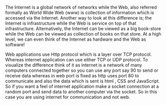 The Internet is a global network of networks while the Web, also referred formally as World Wide Web (www) is collection of information which is accessed via the Internet. Another way to look at this difference is; the Internet is infrastructure while the Web is service on top of that infrastructure. Alternatively, the Internet can be viewed as a big book-store while the Web can be viewed as collection of books on that store. At a high level, we can even think of the Internet as hardware and the Web as software!

Web applications use Http protocol which is a layer over TCP protocol. Whereas internet application can use either TCP or UDP protocol. To visualize the difference think of it as internet is a network of many computers connected together so you can use any port say 90 to send or receive data whereas in web port is fixed as http uses port 80 to communicate and also the data which is sent is html , CSS and JavaScript. So if you want a feel of internet application make a socket connection at a random port and send data to another computer via the socket. So in this case you are using internet for communication and not web.